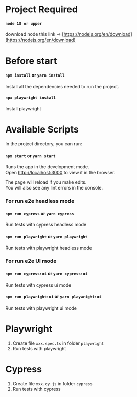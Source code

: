 # Project Required

#### `node 18 or upper`
download node this link => [https://nodejs.org/en/download](https://nodejs.org/en/download)

# Before start

#### `npm install` or `yarn install`

Install all the dependencies needed to run the project.

#### `npx playwright install`

Install playwright

# Available Scripts

In the project directory, you can run:

#### `npm start` or `yarn start`

Runs the app in the development mode.\
Open [http://localhost:3000](http://localhost:3000) to view it in the browser.

The page will reload if you make edits.\
You will also see any lint errors in the console.

### For run e2e headless mode
#### `npm run cypress` or `yarn cypress`

Run tests with cypress headless mode

#### `npm run playwright` or `yarn playwright`

Run tests with playwright headless mode

### For run e2e UI mode
#### `npm run cypress:ui` or `yarn cypress:ui`

Run tests with cypress ui mode

#### `npm run playwright:ui` or `yarn playwright:ui`

Run tests with playwright ui mode

# Playwright
1. Create file `xxx.spec.ts` in folder `playwright`
2. Run tests with playwright

# Cypress
1. Create file `xxx.cy.js` in folder `cypress`
2. Run tests with cypress